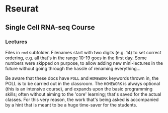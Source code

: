 # Rseurat

## Single Cell RNA-seq Course

### Lectures

Files in `rmd` subfolder. Filenames start with two digits (e.g. 14) to set correct ordering, e.g. all that's in the range 10-19 goes in the first day. Some numbers were skipped on purpose, to allow adding new mini-lectures in the future without going through the hassle of renaming everything...

Be aware that these docs have `POLL` and `HOMEWORK` keywords thrown in, the POLL is to be carried out in the classroom. The `HOMEWORK` is always optional (this is an intensive course), and expands upon the basic programming skills; often without aiming to the 'core' learning; that's saved for the actual classes. For this very reason, the work that's being asked is accompanied by a hint that is meant to be a huge time-saver for the students.
